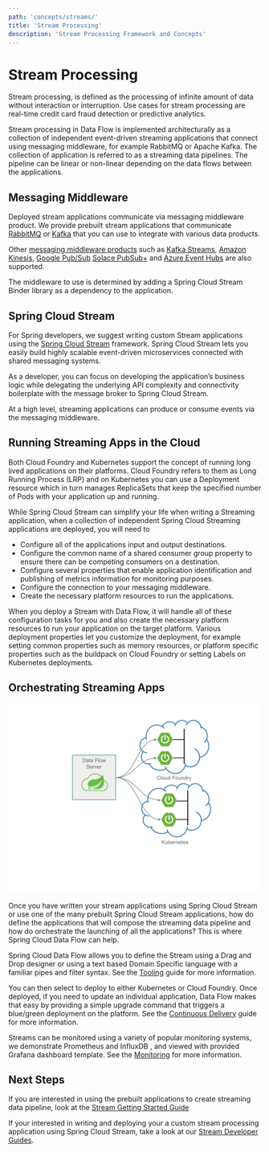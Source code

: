 ```yaml
---
path: 'concepts/streams/'
title: 'Stream Processing'
description: 'Stream Processing Framework and Concepts'
---
```


# Stream Processing

Stream processing, is defined as the processing of infinite amount of data without interaction or interruption.
Use cases for stream processing are real-time credit card fraud detection or predictive analytics.

Stream processing in Data Flow is implemented architecturally as a collection of independent event-driven streaming applications that connect using messaging middleware, for example RabbitMQ or Apache Kafka.
The collection of application is referred to as a streaming data pipelines.
The pipeline can be linear or non-linear depending on the data flows between the applications.

## Messaging Middleware

Deployed stream applications communicate via messaging middleware product.
We provide prebuilt stream applications that communicate [RabbitMQ](https://www.rabbitmq.com) or
[Kafka](https://kafka.apache.org) that you can use to integrate with various data products.

Other [messaging middleware products](https://cloud.spring.io/spring-cloud-stream/#binder-implementations) such as
[Kafka Streams](https://kafka.apache.org/documentation/streams/),
[Amazon Kinesis](https://aws.amazon.com/kinesis/),
[Google Pub/Sub](https://cloud.google.com/pubsub/docs/)
[Solace PubSub+](https://solace.com/software/)
and
[Azure Event Hubs](https://azure.microsoft.com/en-us/services/event-hubs/)
are also supported.

The middleware to use is determined by adding a Spring Cloud Stream Binder library as a dependency to the application.

## Spring Cloud Stream

For Spring developers, we suggest writing custom Stream applications using the [Spring Cloud Stream](https://spring.io/projects/spring-cloud-stream) framework. Spring Cloud Stream lets you easily build highly scalable event-driven microservices connected with shared messaging systems.

As a developer, you can focus on developing the application’s business logic while delegating the underlying API complexity and connectivity boilerplate with the message broker to Spring Cloud Stream.

At a high level, streaming applications can produce or consume events via the messaging middleware.

## Running Streaming Apps in the Cloud

Both Cloud Foundry and Kubernetes support the concept of running long lived applications on their platforms.
Cloud Foundry refers to them as Long Running Process (LRP) and on Kubernetes you can use a Deployment resource which in turn manages ReplicaSets that keep the specified number of Pods with your application up and running.

While Spring Cloud Stream can simplify your life when writing a Streaming application, when a collection of independent Spring Cloud Streaming applications are deployed, you will need to

- Configure all of the applications input and output destinations.
- Configure the common name of a shared consumer group property to ensure there can be competing consumers on a destination.
- Configure several properties that enable application identification and publishing of metrics information for monitoring purposes.
- Configure the connection to your messaging middleware.
- Create the necessary platform resources to run the applications.

When you deploy a Stream with Data Flow, it will handle all of these configuration tasks for you and also create the necessary platform resources to run your application on the target platform.
Various deployment properties let you customize the deployment, for example setting common properties such as memory resources, or platform specific properties such as the buildpack on Cloud Foundry or setting Labels on Kubernetes deployments.

## Orchestrating Streaming Apps

![Data Flow Stream Orchestration](images/SCDF-stream-orchestration.png)

Once you have written your stream applications using Spring Cloud Stream or use one of the many prebuilt Spring Cloud Stream applications, how do define the applications that will compose the streaming data pipeline and how do orchestrate the launching of all the applications?
This is where Spring Cloud Data Flow can help.

Spring Cloud Data Flow allows you to define the Stream using a Drag and Drop designer or using a text based Domain Specific language with a familiar pipes and filter syntax.
See the [Tooling](%currentPath%/concepts/tooling/) guide for more information.

You can then select to deploy to either Kubernetes or Cloud Foundry.
Once deployed, if you need to update an individual application, Data Flow makes that easy by providing a simple upgrade command that triggers a blue/green deployment on the platform. See the [Continuous Delivery](%currentPath%/stream-developer-guides/continuous-delivery/) guide for more information.

Streams can be monitored using a variety of popular monitoring systems, we demonstrate Prometheus and InfluxDB , and viewed with provided Grafana dashboard template. See the [Monitoring](%currentPath%/feature-guides/streams/monitoring/) for more information.

## Next Steps

If you are interested in using the prebuilt applications to create streaming data pipeline,
look at the [Stream Getting Started Guide](%currentPath%/stream-developer-guides/getting-started)

If your interested in writing and deploying your a custom stream processing application using Spring Cloud Stream, take a look at our [Stream Developer Guides](%currentPath%/stream-developer-guides/streams).
